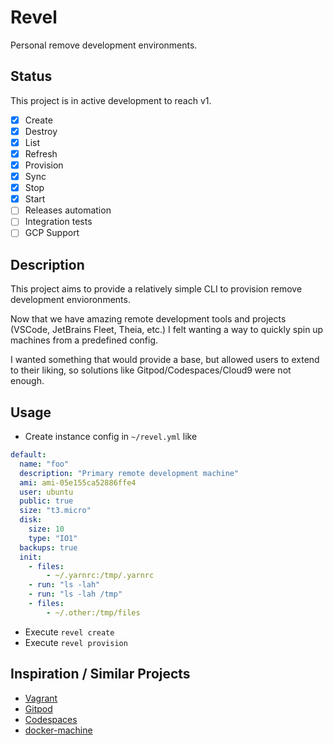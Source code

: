 # Revel

Personal remove development environments.

## Status

This project is in active development to reach v1.

- [x] Create
- [x] Destroy
- [x] List
- [x] Refresh
- [x] Provision
- [x] Sync
- [x] Stop
- [x] Start
- [ ] Releases automation
- [ ] Integration tests
- [ ] GCP Support

## Description

This project aims to provide a relatively simple CLI to provision remove development envioronments.

Now that we have amazing remote development tools and projects (VSCode, JetBrains Fleet, Theia, etc.) I felt wanting a way to quickly spin up machines from a predefined config.

I wanted something that would provide a base, but allowed users to extend to their liking, so solutions like Gitpod/Codespaces/Cloud9 were not enough.

## Usage

- Create instance config in `~/revel.yml` like

```yaml
default:
  name: "foo"
  description: "Primary remote development machine"
  ami: ami-05e155ca52886ffe4
  user: ubuntu
  public: true
  size: "t3.micro"
  disk:
    size: 10
    type: "IO1"
  backups: true
  init:
    - files:
        - ~/.yarnrc:/tmp/.yarnrc
    - run: "ls -lah"
    - run: "ls -lah /tmp"
    - files:
        - ~/.other:/tmp/files
```

- Execute `revel create`
- Execute `revel provision`

## Inspiration / Similar Projects

- [Vagrant](https://www.vagrantup.com/)
- [Gitpod](https://www.gitpod.io/)
- [Codespaces](https://github.com/features/codespaces)
- [docker-machine](https://github.com/docker/machine)
